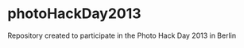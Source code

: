photoHackDay2013
================

Repository created to participate in the Photo Hack Day 2013 in Berlin
